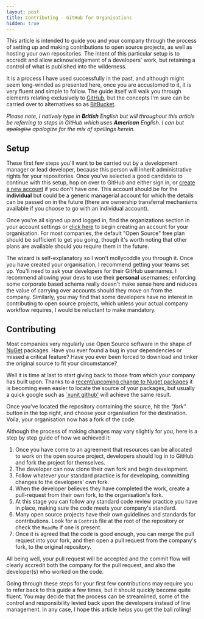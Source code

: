 ```yaml
---
layout: post
title: Contributing - GitHub for Organisations
hidden: true
---
```


This article is intended to guide you and your company through the process of setting up and making contributions to open source projects, as well as hosting your own repositories. The intent of this particular setup is to accredit and allow acknowledgement of a developers' work, but retaining a control of what is published into the wilderness.

It is a process I have used successfully in the past, and although might seem long-winded as presented here, once you are accustomed to it, it is very fluent and simple to follow. The guide itself will walk you through elements relating exclusively to [GitHub](http://github.com), but the concepts I'm sure can be carried over to alternatives so as [BitBucket](http://bitbucket.org).

_Please note, I natively type in **British** English but will throughout this article be referring to steps in GitHub which uses **American** English. I can but <del>apologise</del> apologize for the mix of spellings herein._

## Setup

These first few steps you'll want to be carried out by a development manager or lead developer, because this person will inherit administrative rights for your repositories. Once you've selected a good candidate to continue with this setup, hop on over to GitHub and either sign in, or [create a new account](https://github.com/join) if you don't have one. This account should be for the **individual** but could be a generic managerial account for which the details can be passed on in the future (there are ownership transferral mechanisms available if you choose to go with an individual account).

Once you're all signed up and logged in, find the organizations section in your account settings or [click here](https://github.com/account/organizations/new) to begin creating an account for your organisation. For most companies, the default "Open Source" free plan should be sufficient to get you going, though it's worth noting that other plans are available should you require them in the future.

The wizard is self-explanatory so I won't mollycoddle you through it. Once you have created your organisation, I recommend getting your teams set up. You'll need to ask your developers for their GitHub usernames. I recommend allowing your devs to use their **personal** usernames; enforcing some corporate based schema really doesn't make sense here and reduces the value of carrying over accounts should they move on from the company. Similarly, you may find that some developers have no interest in contributing to open source projects, which unless your actual company workflow requires, I would be reluctant to make mandatory.

## Contributing

Most companies very regularly use Open Source software in the shape of [NuGet](http://nuget.org) packages. Have you ever found a bug in your dependencies or missed a critical feature? Have you ever been forced to download and tinker the original source to fit your circumstance?

Well it is time at last to start giving back to those from which your company has built upon. Thanks to a [recent/upcoming change to Nuget packages](https://github.com/aspnet/Announcements/issues/46) it is becoming even easier to locate the source of your packages, but usually a quick google such as [`xunit github'](https://www.google.co.uk/#q=xunit%20github) will achieve the same result.

Once you've located the repository containing the source, hit the _"fork"_ button in the top right, and choose your organisation for the destination. Voila, your organisation now has a fork of the code.

Although the process of making changes may vary slightly for you, here is a step by step guide of how we achieved it:

1. Once you have come to an agreement that resources can be allocated to work on the open source project, developers should log in to GitHub and fork the project for themselves.
1. The developer can now clone their own fork and begin development.
1. Follow whatever your standard practice is for developing, committing changes to the developers' own fork.
1. When the developer believes they have completed the work, create a pull-request from their own fork, to the organisation's fork.
1. At this stage you can follow any standard code review practice you have in place, making sure the code meets your company's standard.
1. Many open source projects have their own guidelines and standards for contributions. Look for a `Contrib` file at the root of the repository or check the `ReadMe` if one is present.
1. Once it is agreed that the code is good enough, you can merge the pull request into your fork, and then open a pull request from the company's fork, to the original repository.
 
All being well, your pull request will be accepted and the commit flow will clearly accredit both the company for the pull request, and also the developer(s) who worked on the code.

Going through these steps for your first few contributions may require you to refer back to this guide a few times, but it should quickly become quite fluent. You may decide that the process can be streamlined, some of the control and responsibility levied back upon the developers instead of line management. In any case, I hope this article helps you get the ball rolling!
